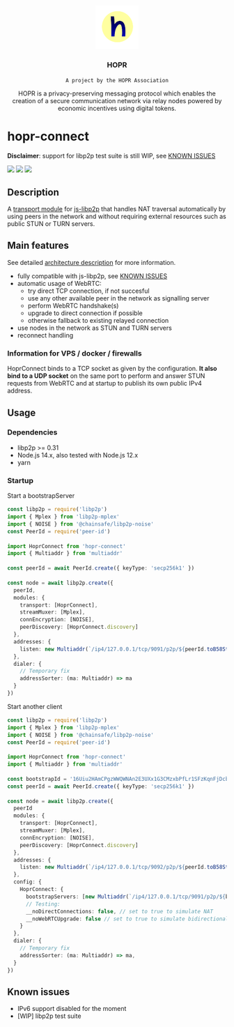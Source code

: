<!-- INTRODUCTION -->
<p align="center">
  <a href="https://hoprnet.org" target="_blank" rel="noopener noreferrer">
    <img width="100" src="https://github.com/hoprnet/hopr-assets/blob/master/v1/logo/hopr_logo_padded.png?raw=true" alt="HOPR Logo">
  </a>
  
  <!-- Title Placeholder -->
  <h3 align="center">HOPR</h3>
  <p align="center">
    <code>A project by the HOPR Association</code>
  </p>
  <p align="center">
    HOPR is a privacy-preserving messaging protocol which enables the creation of a secure communication network via relay nodes powered by economic incentives using digital tokens.
  </p>
</p>

# hopr-connect

**Disclaimer**: support for libp2p test suite is still WIP, see [KNOWN ISSUES](#known-issues)

[![](https://github.com/libp2p/js-libp2p-interfaces/raw/master/src/transport/img/badge.png)](https://github.com/libp2p/js-libp2p-interfaces/tree/master/src/transport)
[![](https://github.com/libp2p/js-libp2p-interfaces/raw/master/src/connection/img/badge.png)](https://github.com/libp2p/js-libp2p-interfaces/tree/master/src/connection)
[![](https://github.com/libp2p/js-libp2p-interfaces/raw/master/src/peer-discovery/img/badge.png)](https://github.com/libp2p/js-libp2p-interfaces/tree/master/src/peer-discovery)

## Description

A [transport module](https://github.com/libp2p/js-libp2p-interfaces/tree/master/src/transport) for [js-libp2p](https://github.com/libp2p/js-libp2p) that handles NAT traversal automatically by using peers in the network and without requiring external resources such as public STUN or TURN servers.

## Main features

See detailed [architecture description](./docs/ARCHITECTURE.md) for more information.

- fully compatible with js-libp2p, see [KNOWN ISSUES](#known-issues)
- automatic usage of WebRTC:
  - try direct TCP connection, if not succesful
  - use any other available peer in the network as signalling server
  - perform WebRTC handshake(s)
  - upgrade to direct connection if possible
  - otherwise fallback to existing relayed connection
- use nodes in the network as STUN and TURN servers
- reconnect handling

### Information for VPS / docker / firewalls

HoprConnect binds to a TCP socket as given by the configuration. **It also bind to a UDP socket** on the same port to perform and answer STUN requests from WebRTC and at startup to publish its own public IPv4 address.

## Usage

### Dependencies

- libp2p >= 0.31
- Node.js 14.x, also tested with Node.js 12.x
- yarn

### Startup

Start a bootstrapServer

```ts
const libp2p = require('libp2p')
import { Mplex } from 'libp2p-mplex'
import { NOISE } from '@chainsafe/libp2p-noise'
const PeerId = require('peer-id')

import HoprConnect from 'hopr-connect'
import { Multiaddr } from 'multiaddr'

const peerId = await PeerId.create({ keyType: 'secp256k1' })

const node = await libp2p.create({
  peerId,
  modules: {
    transport: [HoprConnect],
    streamMuxer: [Mplex],
    connEncryption: [NOISE],
    peerDiscovery: [HoprConnect.discovery]
  },
  addresses: {
    listen: new Multiaddr(`/ip4/127.0.0.1/tcp/9091/p2p/${peerId.toB58String()}`)
  },
  dialer: {
    // Temporary fix
    addressSorter: (ma: Multiaddr) => ma
  }
})
```

Start another client

```ts
const libp2p = require('libp2p')
import { Mplex } from 'libp2p-mplex'
import { NOISE } from '@chainsafe/libp2p-noise'
const PeerId = require('peer-id')

import HoprConnect from 'hopr-connect'
import { Multiaddr } from 'multiaddr'

const bootstrapId = '16Uiu2HAmCPgzWWQWNAn2E3UXx1G3CMzxbPfLr1SFzKqnFjDcbdwg' // Change this
const peerId = await PeerId.create({ keyType: 'secp256k1' })

const node = await libp2p.create({
  peerId
  modules: {
    transport: [HoprConnect],
    streamMuxer: [Mplex],
    connEncryption: [NOISE],
    peerDiscovery: [HoprConnect.discovery]
  },
  addresses: {
    listen: new Multiaddr(`/ip4/127.0.0.1/tcp/9092/p2p/${peerId.toB58String()}`)
  },
  config: {
    HoprConnect: {
      bootstrapServers: [new Multiaddr(`/ip4/127.0.0.1/tcp/9091/p2p/${bootstrapId.toB58String()}`)],
      // Testing:
      __noDirectConnections: false, // set to true to simulate NAT
      __noWebRTCUpgrade: false // set to true to simulate bidirectional NAT
    }
  },
  dialer: {
    // Temporary fix
    addressSorter: (ma: Multiaddr) => ma,
  }
})
```

## Known issues

- IPv6 support disabled for the moment
- [WIP] libp2p test suite
